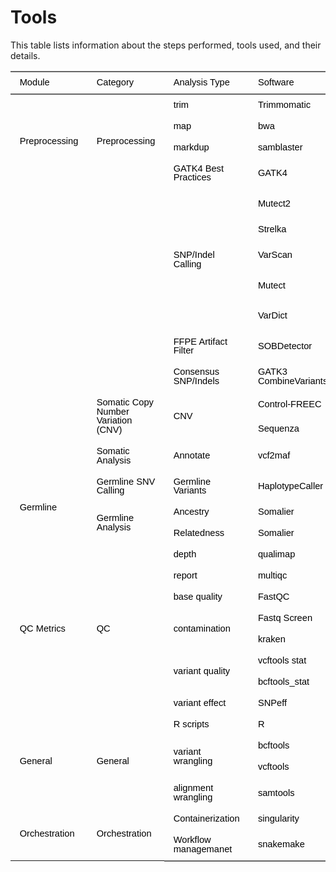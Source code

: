 # Tools

This table lists information about the steps performed, tools used, and their details.

<div class="tabwid"><style>.cl-546fd148{}.cl-54687f6a{font-family:'Helvetica';font-size:11pt;font-weight:normal;font-style:normal;text-decoration:none;color:rgba(0, 0, 0, 1.00);background-color:transparent;}.cl-54688abe{margin:0;text-align:left;border-bottom: 0 solid rgba(0, 0, 0, 1.00);border-top: 0 solid rgba(0, 0, 0, 1.00);border-left: 0 solid rgba(0, 0, 0, 1.00);border-right: 0 solid rgba(0, 0, 0, 1.00);padding-bottom:5pt;padding-top:5pt;padding-left:5pt;padding-right:5pt;line-height: 1;background-color:transparent;}.cl-5468d456{width:298.7pt;background-color:transparent;vertical-align: middle;border-bottom: 0 solid rgba(0, 0, 0, 1.00);border-top: 0 solid rgba(0, 0, 0, 1.00);border-left: 0 solid rgba(0, 0, 0, 1.00);border-right: 0 solid rgba(0, 0, 0, 1.00);margin-bottom:0;margin-top:0;margin-left:0;margin-right:0;}.cl-5468d47e{width:139.1pt;background-color:transparent;vertical-align: middle;border-bottom: 0 solid rgba(0, 0, 0, 1.00);border-top: 0 solid rgba(0, 0, 0, 1.00);border-left: 0 solid rgba(0, 0, 0, 1.00);border-right: 0 solid rgba(0, 0, 0, 1.00);margin-bottom:0;margin-top:0;margin-left:0;margin-right:0;}.cl-5468d47f{width:90.8pt;background-color:transparent;vertical-align: middle;border-bottom: 0 solid rgba(0, 0, 0, 1.00);border-top: 0 solid rgba(0, 0, 0, 1.00);border-left: 0 solid rgba(0, 0, 0, 1.00);border-right: 0 solid rgba(0, 0, 0, 1.00);margin-bottom:0;margin-top:0;margin-left:0;margin-right:0;}.cl-5468d488{width:211.3pt;background-color:transparent;vertical-align: middle;border-bottom: 0 solid rgba(0, 0, 0, 1.00);border-top: 0 solid rgba(0, 0, 0, 1.00);border-left: 0 solid rgba(0, 0, 0, 1.00);border-right: 0 solid rgba(0, 0, 0, 1.00);margin-bottom:0;margin-top:0;margin-left:0;margin-right:0;}.cl-5468d492{width:81.7pt;background-color:transparent;vertical-align: middle;border-bottom: 0 solid rgba(0, 0, 0, 1.00);border-top: 0 solid rgba(0, 0, 0, 1.00);border-left: 0 solid rgba(0, 0, 0, 1.00);border-right: 0 solid rgba(0, 0, 0, 1.00);margin-bottom:0;margin-top:0;margin-left:0;margin-right:0;}.cl-5468d493{width:144pt;background-color:transparent;vertical-align: middle;border-bottom: 0 solid rgba(0, 0, 0, 1.00);border-top: 0 solid rgba(0, 0, 0, 1.00);border-left: 0 solid rgba(0, 0, 0, 1.00);border-right: 0 solid rgba(0, 0, 0, 1.00);margin-bottom:0;margin-top:0;margin-left:0;margin-right:0;}.cl-5468d49c{width:144pt;background-color:transparent;vertical-align: middle;border-bottom: 0 solid rgba(0, 0, 0, 1.00);border-top: 0 solid rgba(0, 0, 0, 1.00);border-left: 0 solid rgba(0, 0, 0, 1.00);border-right: 0 solid rgba(0, 0, 0, 1.00);margin-bottom:0;margin-top:0;margin-left:0;margin-right:0;}.cl-5468d49d{width:211.3pt;background-color:transparent;vertical-align: middle;border-bottom: 0 solid rgba(0, 0, 0, 1.00);border-top: 0 solid rgba(0, 0, 0, 1.00);border-left: 0 solid rgba(0, 0, 0, 1.00);border-right: 0 solid rgba(0, 0, 0, 1.00);margin-bottom:0;margin-top:0;margin-left:0;margin-right:0;}.cl-5468d49e{width:81.7pt;background-color:transparent;vertical-align: middle;border-bottom: 0 solid rgba(0, 0, 0, 1.00);border-top: 0 solid rgba(0, 0, 0, 1.00);border-left: 0 solid rgba(0, 0, 0, 1.00);border-right: 0 solid rgba(0, 0, 0, 1.00);margin-bottom:0;margin-top:0;margin-left:0;margin-right:0;}.cl-5468d4a6{width:298.7pt;background-color:transparent;vertical-align: middle;border-bottom: 0 solid rgba(0, 0, 0, 1.00);border-top: 0 solid rgba(0, 0, 0, 1.00);border-left: 0 solid rgba(0, 0, 0, 1.00);border-right: 0 solid rgba(0, 0, 0, 1.00);margin-bottom:0;margin-top:0;margin-left:0;margin-right:0;}.cl-5468d4a7{width:90.8pt;background-color:transparent;vertical-align: middle;border-bottom: 0 solid rgba(0, 0, 0, 1.00);border-top: 0 solid rgba(0, 0, 0, 1.00);border-left: 0 solid rgba(0, 0, 0, 1.00);border-right: 0 solid rgba(0, 0, 0, 1.00);margin-bottom:0;margin-top:0;margin-left:0;margin-right:0;}.cl-5468d4a8{width:139.1pt;background-color:transparent;vertical-align: middle;border-bottom: 0 solid rgba(0, 0, 0, 1.00);border-top: 0 solid rgba(0, 0, 0, 1.00);border-left: 0 solid rgba(0, 0, 0, 1.00);border-right: 0 solid rgba(0, 0, 0, 1.00);margin-bottom:0;margin-top:0;margin-left:0;margin-right:0;}.cl-5468d4a9{width:90.8pt;background-color:transparent;vertical-align: middle;border-bottom: 0 solid rgba(0, 0, 0, 1.00);border-top: 0 solid rgba(0, 0, 0, 1.00);border-left: 0 solid rgba(0, 0, 0, 1.00);border-right: 0 solid rgba(0, 0, 0, 1.00);margin-bottom:0;margin-top:0;margin-left:0;margin-right:0;}.cl-5468d4aa{width:81.7pt;background-color:transparent;vertical-align: middle;border-bottom: 0 solid rgba(0, 0, 0, 1.00);border-top: 0 solid rgba(0, 0, 0, 1.00);border-left: 0 solid rgba(0, 0, 0, 1.00);border-right: 0 solid rgba(0, 0, 0, 1.00);margin-bottom:0;margin-top:0;margin-left:0;margin-right:0;}.cl-5468d4ab{width:144pt;background-color:transparent;vertical-align: middle;border-bottom: 0 solid rgba(0, 0, 0, 1.00);border-top: 0 solid rgba(0, 0, 0, 1.00);border-left: 0 solid rgba(0, 0, 0, 1.00);border-right: 0 solid rgba(0, 0, 0, 1.00);margin-bottom:0;margin-top:0;margin-left:0;margin-right:0;}.cl-5468d4b0{width:139.1pt;background-color:transparent;vertical-align: middle;border-bottom: 0 solid rgba(0, 0, 0, 1.00);border-top: 0 solid rgba(0, 0, 0, 1.00);border-left: 0 solid rgba(0, 0, 0, 1.00);border-right: 0 solid rgba(0, 0, 0, 1.00);margin-bottom:0;margin-top:0;margin-left:0;margin-right:0;}.cl-5468d4b1{width:211.3pt;background-color:transparent;vertical-align: middle;border-bottom: 0 solid rgba(0, 0, 0, 1.00);border-top: 0 solid rgba(0, 0, 0, 1.00);border-left: 0 solid rgba(0, 0, 0, 1.00);border-right: 0 solid rgba(0, 0, 0, 1.00);margin-bottom:0;margin-top:0;margin-left:0;margin-right:0;}.cl-5468d4ba{width:298.7pt;background-color:transparent;vertical-align: middle;border-bottom: 0 solid rgba(0, 0, 0, 1.00);border-top: 0 solid rgba(0, 0, 0, 1.00);border-left: 0 solid rgba(0, 0, 0, 1.00);border-right: 0 solid rgba(0, 0, 0, 1.00);margin-bottom:0;margin-top:0;margin-left:0;margin-right:0;}.cl-5468d4c4{width:90.8pt;background-color:transparent;vertical-align: middle;border-bottom: 0 solid rgba(0, 0, 0, 1.00);border-top: 0 solid rgba(0, 0, 0, 1.00);border-left: 0 solid rgba(0, 0, 0, 1.00);border-right: 0 solid rgba(0, 0, 0, 1.00);margin-bottom:0;margin-top:0;margin-left:0;margin-right:0;}.cl-5468d4ce{width:81.7pt;background-color:transparent;vertical-align: middle;border-bottom: 0 solid rgba(0, 0, 0, 1.00);border-top: 0 solid rgba(0, 0, 0, 1.00);border-left: 0 solid rgba(0, 0, 0, 1.00);border-right: 0 solid rgba(0, 0, 0, 1.00);margin-bottom:0;margin-top:0;margin-left:0;margin-right:0;}.cl-5468d4d8{width:211.3pt;background-color:transparent;vertical-align: middle;border-bottom: 0 solid rgba(0, 0, 0, 1.00);border-top: 0 solid rgba(0, 0, 0, 1.00);border-left: 0 solid rgba(0, 0, 0, 1.00);border-right: 0 solid rgba(0, 0, 0, 1.00);margin-bottom:0;margin-top:0;margin-left:0;margin-right:0;}.cl-5468d4d9{width:144pt;background-color:transparent;vertical-align: middle;border-bottom: 0 solid rgba(0, 0, 0, 1.00);border-top: 0 solid rgba(0, 0, 0, 1.00);border-left: 0 solid rgba(0, 0, 0, 1.00);border-right: 0 solid rgba(0, 0, 0, 1.00);margin-bottom:0;margin-top:0;margin-left:0;margin-right:0;}.cl-5468d4da{width:139.1pt;background-color:transparent;vertical-align: middle;border-bottom: 0 solid rgba(0, 0, 0, 1.00);border-top: 0 solid rgba(0, 0, 0, 1.00);border-left: 0 solid rgba(0, 0, 0, 1.00);border-right: 0 solid rgba(0, 0, 0, 1.00);margin-bottom:0;margin-top:0;margin-left:0;margin-right:0;}.cl-5468d4e2{width:298.7pt;background-color:transparent;vertical-align: middle;border-bottom: 0 solid rgba(0, 0, 0, 1.00);border-top: 0 solid rgba(0, 0, 0, 1.00);border-left: 0 solid rgba(0, 0, 0, 1.00);border-right: 0 solid rgba(0, 0, 0, 1.00);margin-bottom:0;margin-top:0;margin-left:0;margin-right:0;}.cl-5468d4e3{width:90.8pt;background-color:transparent;vertical-align: middle;border-bottom: 0 solid rgba(0, 0, 0, 1.00);border-top: 0 solid rgba(0, 0, 0, 1.00);border-left: 0 solid rgba(0, 0, 0, 1.00);border-right: 0 solid rgba(0, 0, 0, 1.00);margin-bottom:0;margin-top:0;margin-left:0;margin-right:0;}.cl-5468d4f6{width:144pt;background-color:transparent;vertical-align: middle;border-bottom: 0 solid rgba(0, 0, 0, 1.00);border-top: 0 solid rgba(0, 0, 0, 1.00);border-left: 0 solid rgba(0, 0, 0, 1.00);border-right: 0 solid rgba(0, 0, 0, 1.00);margin-bottom:0;margin-top:0;margin-left:0;margin-right:0;}.cl-5468d4f7{width:139.1pt;background-color:transparent;vertical-align: middle;border-bottom: 0 solid rgba(0, 0, 0, 1.00);border-top: 0 solid rgba(0, 0, 0, 1.00);border-left: 0 solid rgba(0, 0, 0, 1.00);border-right: 0 solid rgba(0, 0, 0, 1.00);margin-bottom:0;margin-top:0;margin-left:0;margin-right:0;}.cl-5468d4f8{width:81.7pt;background-color:transparent;vertical-align: middle;border-bottom: 0 solid rgba(0, 0, 0, 1.00);border-top: 0 solid rgba(0, 0, 0, 1.00);border-left: 0 solid rgba(0, 0, 0, 1.00);border-right: 0 solid rgba(0, 0, 0, 1.00);margin-bottom:0;margin-top:0;margin-left:0;margin-right:0;}.cl-5468d50a{width:211.3pt;background-color:transparent;vertical-align: middle;border-bottom: 0 solid rgba(0, 0, 0, 1.00);border-top: 0 solid rgba(0, 0, 0, 1.00);border-left: 0 solid rgba(0, 0, 0, 1.00);border-right: 0 solid rgba(0, 0, 0, 1.00);margin-bottom:0;margin-top:0;margin-left:0;margin-right:0;}.cl-5468d514{width:298.7pt;background-color:transparent;vertical-align: middle;border-bottom: 0 solid rgba(0, 0, 0, 1.00);border-top: 0 solid rgba(0, 0, 0, 1.00);border-left: 0 solid rgba(0, 0, 0, 1.00);border-right: 0 solid rgba(0, 0, 0, 1.00);margin-bottom:0;margin-top:0;margin-left:0;margin-right:0;}.cl-5468d515{width:81.7pt;background-color:transparent;vertical-align: middle;border-bottom: 0 solid rgba(0, 0, 0, 1.00);border-top: 0 solid rgba(0, 0, 0, 1.00);border-left: 0 solid rgba(0, 0, 0, 1.00);border-right: 0 solid rgba(0, 0, 0, 1.00);margin-bottom:0;margin-top:0;margin-left:0;margin-right:0;}.cl-5468d516{width:298.7pt;background-color:transparent;vertical-align: middle;border-bottom: 0 solid rgba(0, 0, 0, 1.00);border-top: 0 solid rgba(0, 0, 0, 1.00);border-left: 0 solid rgba(0, 0, 0, 1.00);border-right: 0 solid rgba(0, 0, 0, 1.00);margin-bottom:0;margin-top:0;margin-left:0;margin-right:0;}.cl-5468d532{width:144pt;background-color:transparent;vertical-align: middle;border-bottom: 0 solid rgba(0, 0, 0, 1.00);border-top: 0 solid rgba(0, 0, 0, 1.00);border-left: 0 solid rgba(0, 0, 0, 1.00);border-right: 0 solid rgba(0, 0, 0, 1.00);margin-bottom:0;margin-top:0;margin-left:0;margin-right:0;}.cl-5468d533{width:139.1pt;background-color:transparent;vertical-align: middle;border-bottom: 0 solid rgba(0, 0, 0, 1.00);border-top: 0 solid rgba(0, 0, 0, 1.00);border-left: 0 solid rgba(0, 0, 0, 1.00);border-right: 0 solid rgba(0, 0, 0, 1.00);margin-bottom:0;margin-top:0;margin-left:0;margin-right:0;}.cl-5468d534{width:90.8pt;background-color:transparent;vertical-align: middle;border-bottom: 0 solid rgba(0, 0, 0, 1.00);border-top: 0 solid rgba(0, 0, 0, 1.00);border-left: 0 solid rgba(0, 0, 0, 1.00);border-right: 0 solid rgba(0, 0, 0, 1.00);margin-bottom:0;margin-top:0;margin-left:0;margin-right:0;}.cl-5468d546{width:211.3pt;background-color:transparent;vertical-align: middle;border-bottom: 0 solid rgba(0, 0, 0, 1.00);border-top: 0 solid rgba(0, 0, 0, 1.00);border-left: 0 solid rgba(0, 0, 0, 1.00);border-right: 0 solid rgba(0, 0, 0, 1.00);margin-bottom:0;margin-top:0;margin-left:0;margin-right:0;}.cl-5468d547{width:211.3pt;background-color:transparent;vertical-align: middle;border-bottom: 0 solid rgba(0, 0, 0, 1.00);border-top: 0 solid rgba(0, 0, 0, 1.00);border-left: 0 solid rgba(0, 0, 0, 1.00);border-right: 0 solid rgba(0, 0, 0, 1.00);margin-bottom:0;margin-top:0;margin-left:0;margin-right:0;}.cl-5468d548{width:298.7pt;background-color:transparent;vertical-align: middle;border-bottom: 0 solid rgba(0, 0, 0, 1.00);border-top: 0 solid rgba(0, 0, 0, 1.00);border-left: 0 solid rgba(0, 0, 0, 1.00);border-right: 0 solid rgba(0, 0, 0, 1.00);margin-bottom:0;margin-top:0;margin-left:0;margin-right:0;}.cl-5468d550{width:139.1pt;background-color:transparent;vertical-align: middle;border-bottom: 0 solid rgba(0, 0, 0, 1.00);border-top: 0 solid rgba(0, 0, 0, 1.00);border-left: 0 solid rgba(0, 0, 0, 1.00);border-right: 0 solid rgba(0, 0, 0, 1.00);margin-bottom:0;margin-top:0;margin-left:0;margin-right:0;}.cl-5468d55a{width:90.8pt;background-color:transparent;vertical-align: middle;border-bottom: 0 solid rgba(0, 0, 0, 1.00);border-top: 0 solid rgba(0, 0, 0, 1.00);border-left: 0 solid rgba(0, 0, 0, 1.00);border-right: 0 solid rgba(0, 0, 0, 1.00);margin-bottom:0;margin-top:0;margin-left:0;margin-right:0;}.cl-5468d55b{width:81.7pt;background-color:transparent;vertical-align: middle;border-bottom: 0 solid rgba(0, 0, 0, 1.00);border-top: 0 solid rgba(0, 0, 0, 1.00);border-left: 0 solid rgba(0, 0, 0, 1.00);border-right: 0 solid rgba(0, 0, 0, 1.00);margin-bottom:0;margin-top:0;margin-left:0;margin-right:0;}.cl-5468d564{width:144pt;background-color:transparent;vertical-align: middle;border-bottom: 0 solid rgba(0, 0, 0, 1.00);border-top: 0 solid rgba(0, 0, 0, 1.00);border-left: 0 solid rgba(0, 0, 0, 1.00);border-right: 0 solid rgba(0, 0, 0, 1.00);margin-bottom:0;margin-top:0;margin-left:0;margin-right:0;}.cl-5468d565{width:211.3pt;background-color:transparent;vertical-align: middle;border-bottom: 0 solid rgba(0, 0, 0, 1.00);border-top: 0 solid rgba(0, 0, 0, 1.00);border-left: 0 solid rgba(0, 0, 0, 1.00);border-right: 0 solid rgba(0, 0, 0, 1.00);margin-bottom:0;margin-top:0;margin-left:0;margin-right:0;}.cl-5468d566{width:144pt;background-color:transparent;vertical-align: middle;border-bottom: 0 solid rgba(0, 0, 0, 1.00);border-top: 0 solid rgba(0, 0, 0, 1.00);border-left: 0 solid rgba(0, 0, 0, 1.00);border-right: 0 solid rgba(0, 0, 0, 1.00);margin-bottom:0;margin-top:0;margin-left:0;margin-right:0;}.cl-5468d567{width:90.8pt;background-color:transparent;vertical-align: middle;border-bottom: 0 solid rgba(0, 0, 0, 1.00);border-top: 0 solid rgba(0, 0, 0, 1.00);border-left: 0 solid rgba(0, 0, 0, 1.00);border-right: 0 solid rgba(0, 0, 0, 1.00);margin-bottom:0;margin-top:0;margin-left:0;margin-right:0;}.cl-5468d568{width:81.7pt;background-color:transparent;vertical-align: middle;border-bottom: 0 solid rgba(0, 0, 0, 1.00);border-top: 0 solid rgba(0, 0, 0, 1.00);border-left: 0 solid rgba(0, 0, 0, 1.00);border-right: 0 solid rgba(0, 0, 0, 1.00);margin-bottom:0;margin-top:0;margin-left:0;margin-right:0;}.cl-5468d56e{width:298.7pt;background-color:transparent;vertical-align: middle;border-bottom: 0 solid rgba(0, 0, 0, 1.00);border-top: 0 solid rgba(0, 0, 0, 1.00);border-left: 0 solid rgba(0, 0, 0, 1.00);border-right: 0 solid rgba(0, 0, 0, 1.00);margin-bottom:0;margin-top:0;margin-left:0;margin-right:0;}.cl-5468d578{width:139.1pt;background-color:transparent;vertical-align: middle;border-bottom: 0 solid rgba(0, 0, 0, 1.00);border-top: 0 solid rgba(0, 0, 0, 1.00);border-left: 0 solid rgba(0, 0, 0, 1.00);border-right: 0 solid rgba(0, 0, 0, 1.00);margin-bottom:0;margin-top:0;margin-left:0;margin-right:0;}.cl-5468d582{width:144pt;background-color:transparent;vertical-align: middle;border-bottom: 0 solid rgba(0, 0, 0, 1.00);border-top: 0 solid rgba(0, 0, 0, 1.00);border-left: 0 solid rgba(0, 0, 0, 1.00);border-right: 0 solid rgba(0, 0, 0, 1.00);margin-bottom:0;margin-top:0;margin-left:0;margin-right:0;}.cl-5468d58c{width:90.8pt;background-color:transparent;vertical-align: middle;border-bottom: 0 solid rgba(0, 0, 0, 1.00);border-top: 0 solid rgba(0, 0, 0, 1.00);border-left: 0 solid rgba(0, 0, 0, 1.00);border-right: 0 solid rgba(0, 0, 0, 1.00);margin-bottom:0;margin-top:0;margin-left:0;margin-right:0;}.cl-5468d58d{width:298.7pt;background-color:transparent;vertical-align: middle;border-bottom: 0 solid rgba(0, 0, 0, 1.00);border-top: 0 solid rgba(0, 0, 0, 1.00);border-left: 0 solid rgba(0, 0, 0, 1.00);border-right: 0 solid rgba(0, 0, 0, 1.00);margin-bottom:0;margin-top:0;margin-left:0;margin-right:0;}.cl-5468d58e{width:139.1pt;background-color:transparent;vertical-align: middle;border-bottom: 0 solid rgba(0, 0, 0, 1.00);border-top: 0 solid rgba(0, 0, 0, 1.00);border-left: 0 solid rgba(0, 0, 0, 1.00);border-right: 0 solid rgba(0, 0, 0, 1.00);margin-bottom:0;margin-top:0;margin-left:0;margin-right:0;}.cl-5468d596{width:211.3pt;background-color:transparent;vertical-align: middle;border-bottom: 0 solid rgba(0, 0, 0, 1.00);border-top: 0 solid rgba(0, 0, 0, 1.00);border-left: 0 solid rgba(0, 0, 0, 1.00);border-right: 0 solid rgba(0, 0, 0, 1.00);margin-bottom:0;margin-top:0;margin-left:0;margin-right:0;}.cl-5468d597{width:81.7pt;background-color:transparent;vertical-align: middle;border-bottom: 0 solid rgba(0, 0, 0, 1.00);border-top: 0 solid rgba(0, 0, 0, 1.00);border-left: 0 solid rgba(0, 0, 0, 1.00);border-right: 0 solid rgba(0, 0, 0, 1.00);margin-bottom:0;margin-top:0;margin-left:0;margin-right:0;}.cl-5468d598{width:298.7pt;background-color:transparent;vertical-align: middle;border-bottom: 2pt solid rgba(102, 102, 102, 1.00);border-top: 0 solid rgba(0, 0, 0, 1.00);border-left: 0 solid rgba(0, 0, 0, 1.00);border-right: 0 solid rgba(0, 0, 0, 1.00);margin-bottom:0;margin-top:0;margin-left:0;margin-right:0;}.cl-5468d5a0{width:139.1pt;background-color:transparent;vertical-align: middle;border-bottom: 2pt solid rgba(102, 102, 102, 1.00);border-top: 0 solid rgba(0, 0, 0, 1.00);border-left: 0 solid rgba(0, 0, 0, 1.00);border-right: 0 solid rgba(0, 0, 0, 1.00);margin-bottom:0;margin-top:0;margin-left:0;margin-right:0;}.cl-5468d5a1{width:144pt;background-color:transparent;vertical-align: middle;border-bottom: 2pt solid rgba(102, 102, 102, 1.00);border-top: 0 solid rgba(0, 0, 0, 1.00);border-left: 0 solid rgba(0, 0, 0, 1.00);border-right: 0 solid rgba(0, 0, 0, 1.00);margin-bottom:0;margin-top:0;margin-left:0;margin-right:0;}.cl-5468d5aa{width:90.8pt;background-color:transparent;vertical-align: middle;border-bottom: 2pt solid rgba(102, 102, 102, 1.00);border-top: 0 solid rgba(0, 0, 0, 1.00);border-left: 0 solid rgba(0, 0, 0, 1.00);border-right: 0 solid rgba(0, 0, 0, 1.00);margin-bottom:0;margin-top:0;margin-left:0;margin-right:0;}.cl-5468d5b4{width:81.7pt;background-color:transparent;vertical-align: middle;border-bottom: 2pt solid rgba(102, 102, 102, 1.00);border-top: 0 solid rgba(0, 0, 0, 1.00);border-left: 0 solid rgba(0, 0, 0, 1.00);border-right: 0 solid rgba(0, 0, 0, 1.00);margin-bottom:0;margin-top:0;margin-left:0;margin-right:0;}.cl-5468d5be{width:211.3pt;background-color:transparent;vertical-align: middle;border-bottom: 2pt solid rgba(102, 102, 102, 1.00);border-top: 0 solid rgba(0, 0, 0, 1.00);border-left: 0 solid rgba(0, 0, 0, 1.00);border-right: 0 solid rgba(0, 0, 0, 1.00);margin-bottom:0;margin-top:0;margin-left:0;margin-right:0;}.cl-5468d5bf{width:298.7pt;background-color:transparent;vertical-align: middle;border-bottom: 0 solid rgba(0, 0, 0, 1.00);border-top: 0 solid rgba(0, 0, 0, 1.00);border-left: 0 solid rgba(0, 0, 0, 1.00);border-right: 0 solid rgba(0, 0, 0, 1.00);margin-bottom:0;margin-top:0;margin-left:0;margin-right:0;}.cl-5468d5c8{width:144pt;background-color:transparent;vertical-align: middle;border-bottom: 0 solid rgba(0, 0, 0, 1.00);border-top: 0 solid rgba(0, 0, 0, 1.00);border-left: 0 solid rgba(0, 0, 0, 1.00);border-right: 0 solid rgba(0, 0, 0, 1.00);margin-bottom:0;margin-top:0;margin-left:0;margin-right:0;}.cl-5468d5c9{width:90.8pt;background-color:transparent;vertical-align: middle;border-bottom: 0 solid rgba(0, 0, 0, 1.00);border-top: 0 solid rgba(0, 0, 0, 1.00);border-left: 0 solid rgba(0, 0, 0, 1.00);border-right: 0 solid rgba(0, 0, 0, 1.00);margin-bottom:0;margin-top:0;margin-left:0;margin-right:0;}.cl-5468d5ca{width:81.7pt;background-color:transparent;vertical-align: middle;border-bottom: 0 solid rgba(0, 0, 0, 1.00);border-top: 0 solid rgba(0, 0, 0, 1.00);border-left: 0 solid rgba(0, 0, 0, 1.00);border-right: 0 solid rgba(0, 0, 0, 1.00);margin-bottom:0;margin-top:0;margin-left:0;margin-right:0;}.cl-5468d5cb{width:139.1pt;background-color:transparent;vertical-align: middle;border-bottom: 0 solid rgba(0, 0, 0, 1.00);border-top: 0 solid rgba(0, 0, 0, 1.00);border-left: 0 solid rgba(0, 0, 0, 1.00);border-right: 0 solid rgba(0, 0, 0, 1.00);margin-bottom:0;margin-top:0;margin-left:0;margin-right:0;}.cl-5468d5dc{width:211.3pt;background-color:transparent;vertical-align: middle;border-bottom: 0 solid rgba(0, 0, 0, 1.00);border-top: 0 solid rgba(0, 0, 0, 1.00);border-left: 0 solid rgba(0, 0, 0, 1.00);border-right: 0 solid rgba(0, 0, 0, 1.00);margin-bottom:0;margin-top:0;margin-left:0;margin-right:0;}.cl-5468d5e6{width:139.1pt;background-color:transparent;vertical-align: middle;border-bottom: 2pt solid rgba(102, 102, 102, 1.00);border-top: 2pt solid rgba(102, 102, 102, 1.00);border-left: 0 solid rgba(0, 0, 0, 1.00);border-right: 0 solid rgba(0, 0, 0, 1.00);margin-bottom:0;margin-top:0;margin-left:0;margin-right:0;}.cl-5468d5e7{width:144pt;background-color:transparent;vertical-align: middle;border-bottom: 2pt solid rgba(102, 102, 102, 1.00);border-top: 2pt solid rgba(102, 102, 102, 1.00);border-left: 0 solid rgba(0, 0, 0, 1.00);border-right: 0 solid rgba(0, 0, 0, 1.00);margin-bottom:0;margin-top:0;margin-left:0;margin-right:0;}.cl-5468d5e8{width:90.8pt;background-color:transparent;vertical-align: middle;border-bottom: 2pt solid rgba(102, 102, 102, 1.00);border-top: 2pt solid rgba(102, 102, 102, 1.00);border-left: 0 solid rgba(0, 0, 0, 1.00);border-right: 0 solid rgba(0, 0, 0, 1.00);margin-bottom:0;margin-top:0;margin-left:0;margin-right:0;}.cl-5468d5e9{width:298.7pt;background-color:transparent;vertical-align: middle;border-bottom: 2pt solid rgba(102, 102, 102, 1.00);border-top: 2pt solid rgba(102, 102, 102, 1.00);border-left: 0 solid rgba(0, 0, 0, 1.00);border-right: 0 solid rgba(0, 0, 0, 1.00);margin-bottom:0;margin-top:0;margin-left:0;margin-right:0;}.cl-5468d5f0{width:211.3pt;background-color:transparent;vertical-align: middle;border-bottom: 2pt solid rgba(102, 102, 102, 1.00);border-top: 2pt solid rgba(102, 102, 102, 1.00);border-left: 0 solid rgba(0, 0, 0, 1.00);border-right: 0 solid rgba(0, 0, 0, 1.00);margin-bottom:0;margin-top:0;margin-left:0;margin-right:0;}.cl-5468d5f1{width:81.7pt;background-color:transparent;vertical-align: middle;border-bottom: 2pt solid rgba(102, 102, 102, 1.00);border-top: 2pt solid rgba(102, 102, 102, 1.00);border-left: 0 solid rgba(0, 0, 0, 1.00);border-right: 0 solid rgba(0, 0, 0, 1.00);margin-bottom:0;margin-top:0;margin-left:0;margin-right:0;}</style><table class='cl-546fd148'><thead><tr style="overflow-wrap:break-word;"><td class="cl-5468d5e8"><p class="cl-54688abe"><span class="cl-54687f6a">Module</span></p></td><td class="cl-5468d5f0"><p class="cl-54688abe"><span class="cl-54687f6a">Category</span></p></td><td class="cl-5468d5e6"><p class="cl-54688abe"><span class="cl-54687f6a">Analysis Type</span></p></td><td class="cl-5468d5e7"><p class="cl-54688abe"><span class="cl-54687f6a">Software</span></p></td><td class="cl-5468d5f1"><p class="cl-54688abe"><span class="cl-54687f6a">Version</span></p></td><td class="cl-5468d5e9"><p class="cl-54688abe"><span class="cl-54687f6a">Rule File(s)</span></p></td></tr></thead><tbody><tr style="overflow-wrap:break-word;"><td  rowspan="4"class="cl-5468d47f"><p class="cl-54688abe"><span class="cl-54687f6a">Preprocessing</span></p></td><td  rowspan="4"class="cl-5468d488"><p class="cl-54688abe"><span class="cl-54687f6a">Preprocessing</span></p></td><td class="cl-5468d47e"><p class="cl-54688abe"><span class="cl-54687f6a">trim</span></p></td><td class="cl-5468d493"><p class="cl-54688abe"><span class="cl-54687f6a">Trimmomatic</span></p></td><td class="cl-5468d492"><p class="cl-54688abe"><span class="cl-54687f6a">0.39</span></p></td><td class="cl-5468d456"><p class="cl-54688abe"><span class="cl-54687f6a">trim_map_preprocess.smk</span></p></td></tr><tr style="overflow-wrap:break-word;"><td class="cl-5468d4b0"><p class="cl-54688abe"><span class="cl-54687f6a">map</span></p></td><td class="cl-5468d4ab"><p class="cl-54688abe"><span class="cl-54687f6a">bwa</span></p></td><td class="cl-5468d4aa"><p class="cl-54688abe"><span class="cl-54687f6a">0.7.17</span></p></td><td class="cl-5468d4ba"><p class="cl-54688abe"><span class="cl-54687f6a">trim_map_preprocess.smk</span></p></td></tr><tr style="overflow-wrap:break-word;"><td class="cl-5468d550"><p class="cl-54688abe"><span class="cl-54687f6a">markdup</span></p></td><td class="cl-5468d564"><p class="cl-54688abe"><span class="cl-54687f6a">samblaster </span></p></td><td class="cl-5468d55b"><p class="cl-54688abe"><span class="cl-54687f6a">0.1.25</span></p></td><td class="cl-5468d548"><p class="cl-54688abe"><span class="cl-54687f6a">trim_map_preprocess.smk</span></p></td></tr><tr style="overflow-wrap:break-word;"><td class="cl-5468d5cb"><p class="cl-54688abe"><span class="cl-54687f6a">GATK4 Best Practices</span></p></td><td class="cl-5468d5c8"><p class="cl-54688abe"><span class="cl-54687f6a">GATK4</span></p></td><td class="cl-5468d5ca"><p class="cl-54688abe"><span class="cl-54687f6a">4.2.2</span></p></td><td class="cl-5468d5bf"><p class="cl-54688abe"><span class="cl-54687f6a"></span></p></td></tr><tr style="overflow-wrap:break-word;"><td  rowspan="10"class="cl-5468d534"><p class="cl-54688abe"><span class="cl-54687f6a"></span></p></td><td  rowspan="7"class="cl-5468d546"><p class="cl-54688abe"><span class="cl-54687f6a"></span></p></td><td  rowspan="5"class="cl-5468d533"><p class="cl-54688abe"><span class="cl-54687f6a">SNP/Indel Calling</span></p></td><td class="cl-5468d532"><p class="cl-54688abe"><span class="cl-54687f6a">Mutect2</span></p></td><td class="cl-5468d515"><p class="cl-54688abe"><span class="cl-54687f6a">GATK 4.2.2</span></p></td><td class="cl-5468d516"><p class="cl-54688abe"><span class="cl-54687f6a">somatic_snps.paired.smk, somatic_snps.tumor_only.smk</span></p></td></tr><tr style="overflow-wrap:break-word;"><td class="cl-5468d564"><p class="cl-54688abe"><span class="cl-54687f6a">Strelka</span></p></td><td class="cl-5468d55b"><p class="cl-54688abe"><span class="cl-54687f6a">2.9.0</span></p></td><td class="cl-5468d548"><p class="cl-54688abe"><span class="cl-54687f6a">somatic_snps.paired.smk</span></p></td></tr><tr style="overflow-wrap:break-word;"><td class="cl-5468d566"><p class="cl-54688abe"><span class="cl-54687f6a">VarScan</span></p></td><td class="cl-5468d568"><p class="cl-54688abe"><span class="cl-54687f6a">2.4.3</span></p></td><td class="cl-5468d56e"><p class="cl-54688abe"><span class="cl-54687f6a">somatic_snps.paired.smk, somatic_snps.tumor_only.smk</span></p></td></tr><tr style="overflow-wrap:break-word;"><td class="cl-5468d566"><p class="cl-54688abe"><span class="cl-54687f6a">Mutect</span></p></td><td class="cl-5468d568"><p class="cl-54688abe"><span class="cl-54687f6a">1.1.7</span></p></td><td class="cl-5468d56e"><p class="cl-54688abe"><span class="cl-54687f6a">somatic_snps.paired.smk, somatic_snps.tumor_only.smk</span></p></td></tr><tr style="overflow-wrap:break-word;"><td class="cl-5468d566"><p class="cl-54688abe"><span class="cl-54687f6a">VarDict</span></p></td><td class="cl-5468d568"><p class="cl-54688abe"><span class="cl-54687f6a">1.4</span></p></td><td class="cl-5468d56e"><p class="cl-54688abe"><span class="cl-54687f6a">somatic_snps.paired.smk, somatic_snps.tumor_only.smk</span></p></td></tr><tr style="overflow-wrap:break-word;"><td class="cl-5468d4a8"><p class="cl-54688abe"><span class="cl-54687f6a">FFPE Artifact Filter</span></p></td><td class="cl-5468d49c"><p class="cl-54688abe"><span class="cl-54687f6a">SOBDetector</span></p></td><td class="cl-5468d49e"><p class="cl-54688abe"><span class="cl-54687f6a">1.0.4</span></p></td><td class="cl-5468d4a6"><p class="cl-54688abe"><span class="cl-54687f6a">ffpe.smk</span></p></td></tr><tr style="overflow-wrap:break-word;"><td class="cl-5468d4b0"><p class="cl-54688abe"><span class="cl-54687f6a">Consensus SNP/Indels</span></p></td><td class="cl-5468d4ab"><p class="cl-54688abe"><span class="cl-54687f6a">GATK3 CombineVariants</span></p></td><td class="cl-5468d4aa"><p class="cl-54688abe"><span class="cl-54687f6a">GATK_3.8-1</span></p></td><td class="cl-5468d4ba"><p class="cl-54688abe"><span class="cl-54687f6a">somatic_snps.common.smk</span></p></td></tr><tr style="overflow-wrap:break-word;"><td  rowspan="2"class="cl-5468d4d8"><p class="cl-54688abe"><span class="cl-54687f6a">Somatic Copy Number Variation (CNV)</span></p></td><td  rowspan="2"class="cl-5468d4da"><p class="cl-54688abe"><span class="cl-54687f6a">CNV</span></p></td><td class="cl-5468d4d9"><p class="cl-54688abe"><span class="cl-54687f6a">Control-FREEC</span></p></td><td class="cl-5468d4ce"><p class="cl-54688abe"><span class="cl-54687f6a">11.5</span></p></td><td class="cl-5468d4e2"><p class="cl-54688abe"><span class="cl-54687f6a">somatic_snps.paired.smk</span></p></td></tr><tr style="overflow-wrap:break-word;"><td class="cl-5468d4f6"><p class="cl-54688abe"><span class="cl-54687f6a">Sequenza</span></p></td><td class="cl-5468d4f8"><p class="cl-54688abe"><span class="cl-54687f6a"></span></p></td><td class="cl-5468d514"><p class="cl-54688abe"><span class="cl-54687f6a">somatic_snps.paired.smk</span></p></td></tr><tr style="overflow-wrap:break-word;"><td class="cl-5468d4d8"><p class="cl-54688abe"><span class="cl-54687f6a">Somatic Analysis</span></p></td><td class="cl-5468d4da"><p class="cl-54688abe"><span class="cl-54687f6a">Annotate</span></p></td><td class="cl-5468d4d9"><p class="cl-54688abe"><span class="cl-54687f6a">vcf2maf</span></p></td><td class="cl-5468d4ce"><p class="cl-54688abe"><span class="cl-54687f6a"></span></p></td><td class="cl-5468d4e2"><p class="cl-54688abe"><span class="cl-54687f6a">somatic_snps.common.smk</span></p></td></tr><tr style="overflow-wrap:break-word;"><td  rowspan="3"class="cl-5468d534"><p class="cl-54688abe"><span class="cl-54687f6a">Germline</span></p></td><td class="cl-5468d546"><p class="cl-54688abe"><span class="cl-54687f6a">Germline SNV Calling</span></p></td><td class="cl-5468d533"><p class="cl-54688abe"><span class="cl-54687f6a">Germline Variants</span></p></td><td class="cl-5468d532"><p class="cl-54688abe"><span class="cl-54687f6a">HaplotypeCaller</span></p></td><td class="cl-5468d515"><p class="cl-54688abe"><span class="cl-54687f6a">GATK_4.2.2</span></p></td><td class="cl-5468d516"><p class="cl-54688abe"><span class="cl-54687f6a">germline.smk</span></p></td></tr><tr style="overflow-wrap:break-word;"><td  rowspan="2"class="cl-5468d4d8"><p class="cl-54688abe"><span class="cl-54687f6a">Germline Analysis</span></p></td><td class="cl-5468d4da"><p class="cl-54688abe"><span class="cl-54687f6a">Ancestry</span></p></td><td class="cl-5468d4d9"><p class="cl-54688abe"><span class="cl-54687f6a">Somalier</span></p></td><td class="cl-5468d4ce"><p class="cl-54688abe"><span class="cl-54687f6a"></span></p></td><td class="cl-5468d4e2"><p class="cl-54688abe"><span class="cl-54687f6a">qc.smk</span></p></td></tr><tr style="overflow-wrap:break-word;"><td class="cl-5468d4b0"><p class="cl-54688abe"><span class="cl-54687f6a">Relatedness</span></p></td><td class="cl-5468d4ab"><p class="cl-54688abe"><span class="cl-54687f6a">Somalier</span></p></td><td class="cl-5468d4aa"><p class="cl-54688abe"><span class="cl-54687f6a"></span></p></td><td class="cl-5468d4ba"><p class="cl-54688abe"><span class="cl-54687f6a">qc.smk</span></p></td></tr><tr style="overflow-wrap:break-word;"><td  rowspan="8"class="cl-5468d55a"><p class="cl-54688abe"><span class="cl-54687f6a">QC Metrics</span></p></td><td  rowspan="8"class="cl-5468d547"><p class="cl-54688abe"><span class="cl-54687f6a">QC</span></p></td><td class="cl-5468d550"><p class="cl-54688abe"><span class="cl-54687f6a">depth</span></p></td><td class="cl-5468d564"><p class="cl-54688abe"><span class="cl-54687f6a">qualimap</span></p></td><td class="cl-5468d55b"><p class="cl-54688abe"><span class="cl-54687f6a">2.2.1</span></p></td><td class="cl-5468d548"><p class="cl-54688abe"><span class="cl-54687f6a">qc.smk</span></p></td></tr><tr style="overflow-wrap:break-word;"><td class="cl-5468d4b0"><p class="cl-54688abe"><span class="cl-54687f6a">report</span></p></td><td class="cl-5468d4ab"><p class="cl-54688abe"><span class="cl-54687f6a">multiqc</span></p></td><td class="cl-5468d4aa"><p class="cl-54688abe"><span class="cl-54687f6a">1.11 </span></p></td><td class="cl-5468d4ba"><p class="cl-54688abe"><span class="cl-54687f6a">qc.smk</span></p></td></tr><tr style="overflow-wrap:break-word;"><td class="cl-5468d578"><p class="cl-54688abe"><span class="cl-54687f6a">base quality</span></p></td><td class="cl-5468d566"><p class="cl-54688abe"><span class="cl-54687f6a">FastQC</span></p></td><td class="cl-5468d568"><p class="cl-54688abe"><span class="cl-54687f6a">0.11.9</span></p></td><td class="cl-5468d56e"><p class="cl-54688abe"><span class="cl-54687f6a">qc.smk</span></p></td></tr><tr style="overflow-wrap:break-word;"><td  rowspan="2"class="cl-5468d4f7"><p class="cl-54688abe"><span class="cl-54687f6a">contamination</span></p></td><td class="cl-5468d4f6"><p class="cl-54688abe"><span class="cl-54687f6a">Fastq Screen</span></p></td><td class="cl-5468d4f8"><p class="cl-54688abe"><span class="cl-54687f6a">0.14.1</span></p></td><td class="cl-5468d514"><p class="cl-54688abe"><span class="cl-54687f6a">qc.smk</span></p></td></tr><tr style="overflow-wrap:break-word;"><td class="cl-5468d4ab"><p class="cl-54688abe"><span class="cl-54687f6a">kraken</span></p></td><td class="cl-5468d4aa"><p class="cl-54688abe"><span class="cl-54687f6a">2.1.2</span></p></td><td class="cl-5468d4ba"><p class="cl-54688abe"><span class="cl-54687f6a">qc.smk</span></p></td></tr><tr style="overflow-wrap:break-word;"><td  rowspan="2"class="cl-5468d58e"><p class="cl-54688abe"><span class="cl-54687f6a">variant quality</span></p></td><td class="cl-5468d582"><p class="cl-54688abe"><span class="cl-54687f6a">vcftools stat</span></p></td><td class="cl-5468d597"><p class="cl-54688abe"><span class="cl-54687f6a">0.1.16</span></p></td><td class="cl-5468d58d"><p class="cl-54688abe"><span class="cl-54687f6a">qc.smk</span></p></td></tr><tr style="overflow-wrap:break-word;"><td class="cl-5468d4ab"><p class="cl-54688abe"><span class="cl-54687f6a">bcftools_stat</span></p></td><td class="cl-5468d4aa"><p class="cl-54688abe"><span class="cl-54687f6a">1.9</span></p></td><td class="cl-5468d4ba"><p class="cl-54688abe"><span class="cl-54687f6a">qc.smk</span></p></td></tr><tr style="overflow-wrap:break-word;"><td class="cl-5468d4b0"><p class="cl-54688abe"><span class="cl-54687f6a">variant effect</span></p></td><td class="cl-5468d4ab"><p class="cl-54688abe"><span class="cl-54687f6a">SNPeff</span></p></td><td class="cl-5468d4aa"><p class="cl-54688abe"><span class="cl-54687f6a">4.3t</span></p></td><td class="cl-5468d4ba"><p class="cl-54688abe"><span class="cl-54687f6a">qc.smk</span></p></td></tr><tr style="overflow-wrap:break-word;"><td  rowspan="4"class="cl-5468d47f"><p class="cl-54688abe"><span class="cl-54687f6a">General</span></p></td><td  rowspan="4"class="cl-5468d488"><p class="cl-54688abe"><span class="cl-54687f6a">General</span></p></td><td class="cl-5468d47e"><p class="cl-54688abe"><span class="cl-54687f6a">R scripts</span></p></td><td class="cl-5468d493"><p class="cl-54688abe"><span class="cl-54687f6a">R</span></p></td><td class="cl-5468d492"><p class="cl-54688abe"><span class="cl-54687f6a">4.1</span></p></td><td class="cl-5468d456"><p class="cl-54688abe"><span class="cl-54687f6a">general</span></p></td></tr><tr style="overflow-wrap:break-word;"><td  rowspan="2"class="cl-5468d47e"><p class="cl-54688abe"><span class="cl-54687f6a">variant wrangling</span></p></td><td class="cl-5468d493"><p class="cl-54688abe"><span class="cl-54687f6a">bcftools</span></p></td><td class="cl-5468d492"><p class="cl-54688abe"><span class="cl-54687f6a">1.9</span></p></td><td class="cl-5468d456"><p class="cl-54688abe"><span class="cl-54687f6a">general</span></p></td></tr><tr style="overflow-wrap:break-word;"><td class="cl-5468d493"><p class="cl-54688abe"><span class="cl-54687f6a">vcftools</span></p></td><td class="cl-5468d492"><p class="cl-54688abe"><span class="cl-54687f6a">0.1.16</span></p></td><td class="cl-5468d456"><p class="cl-54688abe"><span class="cl-54687f6a">general</span></p></td></tr><tr style="overflow-wrap:break-word;"><td class="cl-5468d47e"><p class="cl-54688abe"><span class="cl-54687f6a">alignment wrangling</span></p></td><td class="cl-5468d493"><p class="cl-54688abe"><span class="cl-54687f6a">samtools</span></p></td><td class="cl-5468d492"><p class="cl-54688abe"><span class="cl-54687f6a">1.8</span></p></td><td class="cl-5468d456"><p class="cl-54688abe"><span class="cl-54687f6a">general</span></p></td></tr><tr style="overflow-wrap:break-word;"><td  rowspan="2"class="cl-5468d47f"><p class="cl-54688abe"><span class="cl-54687f6a">Orchestration</span></p></td><td  rowspan="2"class="cl-5468d488"><p class="cl-54688abe"><span class="cl-54687f6a">Orchestration</span></p></td><td class="cl-5468d47e"><p class="cl-54688abe"><span class="cl-54687f6a">Containerization</span></p></td><td class="cl-5468d493"><p class="cl-54688abe"><span class="cl-54687f6a">singularity</span></p></td><td class="cl-5468d492"><p class="cl-54688abe"><span class="cl-54687f6a">3.8.5</span></p></td><td class="cl-5468d456"><p class="cl-54688abe"><span class="cl-54687f6a">Orchestration</span></p></td></tr><tr style="overflow-wrap:break-word;"><td class="cl-5468d5a0"><p class="cl-54688abe"><span class="cl-54687f6a">Workflow managemanet</span></p></td><td class="cl-5468d5a1"><p class="cl-54688abe"><span class="cl-54687f6a">snakemake</span></p></td><td class="cl-5468d5b4"><p class="cl-54688abe"><span class="cl-54687f6a">6.8.2</span></p></td><td class="cl-5468d598"><p class="cl-54688abe"><span class="cl-54687f6a">Orchestration</span></p></td></tr></tbody></table></div>
